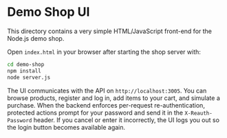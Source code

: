 # Demo Shop UI

This directory contains a very simple HTML/JavaScript front-end for the Node.js demo shop.

Open `index.html` in your browser after starting the shop server with:

```bash
cd demo-shop
npm install
node server.js
```

The UI communicates with the API on `http://localhost:3005`. You can browse products, register and log in, add items to your cart, and simulate a purchase. When the backend enforces per-request re-authentication, protected actions prompt for your password and send it in the `X-Reauth-Password` header. If you cancel or enter it incorrectly, the UI logs you out so the login button becomes available again.
